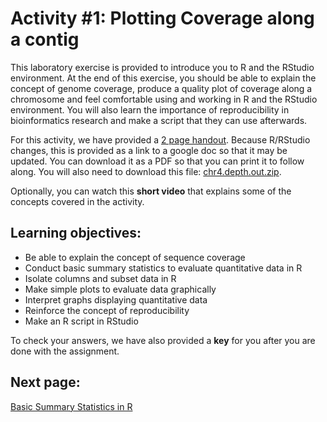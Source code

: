 # Activity #1: Plotting Coverage along a contig

This laboratory exercise is provided to introduce you to R and the RStudio environment. At the end of this exercise, you should be able to explain the concept of genome coverage, produce a quality plot of coverage along a chromosome and feel comfortable using and working in R and the RStudio environment. You will also learn the importance of reproducibility in bioinformatics research and make a script that they can use afterwards.

For this activity, we have provided a [2 page handout](https://docs.google.com/document/d/1cjoB1En9wHG8O_UDptQovVQUAdE14chjRca5r2ez-R4/edit?usp=sharing). Because R/RStudio changes, this is provided as a link to a google doc so that it may be updated. You can download it as a PDF so that you can print it to follow along. You will also need to download this file: [chr4.depth.out.zip](https://github.com/StevisonLab/R-Mini-Course/blob/main/datafiles/chr4.depth.out.zip).

Optionally, you can watch this **short video** that explains some of the concepts covered in the activity. 

## Learning objectives:

* Be able to explain the concept of sequence coverage
* Conduct basic summary statistics to evaluate quantitative data in R
* Isolate columns and subset data in R 
* Make simple plots to evaluate data graphically
* Interpret graphs displaying quantitative data
* Reinforce the concept of reproducibility
* Make an R script in RStudio

To check your answers, we have also provided a **key** for you after you are done with the assignment.

## Next page: 

[Basic Summary Statistics in R](https://github.com/StevisonLab/R-Mini-Course/blob/main/Basic%20Summary%20Stats%20in%20R.md)

